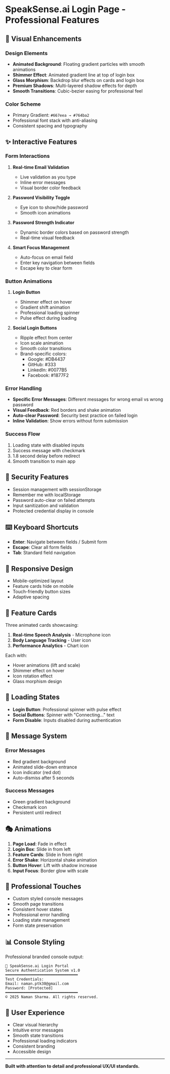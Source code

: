 # SpeakSense.ai Login Page - Professional Features

## 🎨 Visual Enhancements

### Design Elements
- **Animated Background**: Floating gradient particles with smooth animations
- **Shimmer Effect**: Animated gradient line at top of login box
- **Glass Morphism**: Backdrop blur effects on cards and login box
- **Premium Shadows**: Multi-layered shadow effects for depth
- **Smooth Transitions**: Cubic-bezier easing for professional feel

### Color Scheme
- Primary Gradient: `#667eea → #764ba2`
- Professional font stack with anti-aliasing
- Consistent spacing and typography

## ✨ Interactive Features

### Form Interactions
1. **Real-time Email Validation**
   - Live validation as you type
   - Inline error messages
   - Visual border color feedback

2. **Password Visibility Toggle**
   - Eye icon to show/hide password
   - Smooth icon animations

3. **Password Strength Indicator**
   - Dynamic border colors based on password strength
   - Real-time visual feedback

4. **Smart Focus Management**
   - Auto-focus on email field
   - Enter key navigation between fields
   - Escape key to clear form

### Button Animations
1. **Login Button**
   - Shimmer effect on hover
   - Gradient shift animation
   - Professional loading spinner
   - Pulse effect during loading

2. **Social Login Buttons**
   - Ripple effect from center
   - Icon scale animation
   - Smooth color transitions
   - Brand-specific colors:
     - Google: #DB4437
     - GitHub: #333
     - LinkedIn: #0077B5
     - Facebook: #1877F2

### Error Handling
- **Specific Error Messages**: Different messages for wrong email vs wrong password
- **Visual Feedback**: Red borders and shake animation
- **Auto-clear Password**: Security best practice on failed login
- **Inline Validation**: Show errors without form submission

### Success Flow
1. Loading state with disabled inputs
2. Success message with checkmark
3. 1.8 second delay before redirect
4. Smooth transition to main app

## 🔐 Security Features

- Session management with sessionStorage
- Remember me with localStorage
- Password auto-clear on failed attempts
- Input sanitization and validation
- Protected credential display in console

## ⌨️ Keyboard Shortcuts

- **Enter**: Navigate between fields / Submit form
- **Escape**: Clear all form fields
- **Tab**: Standard field navigation

## 📱 Responsive Design

- Mobile-optimized layout
- Feature cards hide on mobile
- Touch-friendly button sizes
- Adaptive spacing

## 🎯 Feature Cards

Three animated cards showcasing:
1. **Real-time Speech Analysis** - Microphone icon
2. **Body Language Tracking** - User icon
3. **Performance Analytics** - Chart icon

Each with:
- Hover animations (lift and scale)
- Shimmer effect on hover
- Icon rotation effect
- Glass morphism design

## 🔄 Loading States

- **Login Button**: Professional spinner with pulse effect
- **Social Buttons**: Spinner with "Connecting..." text
- **Form Disable**: Inputs disabled during authentication

## 💬 Message System

### Error Messages
- Red gradient background
- Animated slide-down entrance
- Icon indicator (red dot)
- Auto-dismiss after 5 seconds

### Success Messages
- Green gradient background
- Checkmark icon
- Persistent until redirect

## 🎭 Animations

1. **Page Load**: Fade in effect
2. **Login Box**: Slide in from left
3. **Feature Cards**: Slide in from right
4. **Error Shake**: Horizontal shake animation
5. **Button Hover**: Lift with shadow increase
6. **Input Focus**: Border glow with scale

## 🌟 Professional Touches

- Custom styled console messages
- Smooth page transitions
- Consistent hover states
- Professional error handling
- Loading state management
- Form state preservation

## 📊 Console Styling

Professional branded console output:
```
🔐 SpeakSense.ai Login Portal
Secure Authentication System v1.0
━━━━━━━━━━━━━━━━━━━━━━━━━━━━━━━━
Test Credentials:
Email: naman.ptk30@gmail.com
Password: [Protected]
━━━━━━━━━━━━━━━━━━━━━━━━━━━━━━━━
© 2025 Naman Sharma. All rights reserved.
```

## 🎯 User Experience

- Clear visual hierarchy
- Intuitive error messages
- Smooth state transitions
- Professional loading indicators
- Consistent branding
- Accessible design

---

**Built with attention to detail and professional UX/UI standards.**
